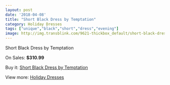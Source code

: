 ```yaml
---
layout: post
date: '2018-04-08'
title: "Short Black Dress by Temptation"
category: Holiday Dresses
tags: ["unique","black","short","dress","evening"]
image: http://img.transblink.com/9621-thickbox_default/short-black-dress-by-temptation.jpg
---
```

Short Black Dress by Temptation

On Sales: **$310.99**
<a href="https://www.transblink.com/en/holiday-dresses/3134-short-black-dress-by-temptation.html"><amp-img layout="responsive" width="600" height="600" src="//img.transblink.com/9621-thickbox_default/short-black-dress-by-temptation.jpg" alt="Short Black Dress by Temptation 0" /></a>
<a href="https://www.transblink.com/en/holiday-dresses/3134-short-black-dress-by-temptation.html"><amp-img layout="responsive" width="600" height="600" src="//img.transblink.com/9622-thickbox_default/short-black-dress-by-temptation.jpg" alt="Short Black Dress by Temptation 1" /></a>

Buy it: [Short Black Dress by Temptation](https://www.transblink.com/en/holiday-dresses/3134-short-black-dress-by-temptation.html "Short Black Dress by Temptation")

View more: [Holiday Dresses](https://www.transblink.com/en/8-holiday-dresses "Holiday Dresses")